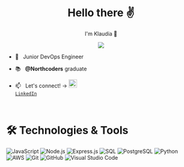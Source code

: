 <h1 align='center'> Hello there ✌️ </h1>


<p align="center"> I'm Klaudia 👋 </p>

<p align="center">
    <img src="https://komarev.com/ghpvc/?username=kolkiewicz&label=Profile+Views" />
</p>

<p align="left">

- 🐣 &nbsp; Junior DevOps Engineer

- 📚 &nbsp; <b>@Northcoders</b> graduate

- 📫 &nbsp; Let's connect! &rarr; <code><a href="https://www.linkedin.com/in/klaudia-olkiewicz/" title="LinkedIn Profile"><img width="22" src="https://seeklogo.com/images/L/linkedin-icon-logo-FBADE03110-seeklogo.com.png"> LinkedIn</a></code>
</p>

<br>

<h1 align="left">🛠️ Technologies & Tools</h1>

<p align="left">

![JavaScript](https://img.shields.io/badge/-JavaScript-05122A?style=flat&logo=javascript)
![Node.js](https://img.shields.io/badge/-Node.js-05122A?style=flat&logo=node.js)
![Express.js](https://img.shields.io/badge/-Express.js-05122A?style=flat&logo=express)
![SQL](https://img.shields.io/badge/-SQL-05122A?style=flat&logo=mysql)
![PostgreSQL](https://img.shields.io/badge/-PostgreSQL-05122A?style=flat&logo=postgresql)
![Python](https://img.shields.io/badge/-Python-05122A?style=flat&logo=python)
![AWS](https://img.shields.io/badge/-AWS-05122A?style=flat&logo=amazon-aws)
![Git](https://img.shields.io/badge/-Git-05122A?style=flat&logo=git)
![GitHub](https://img.shields.io/badge/-GitHub-05122A?style=flat&logo=github)
![Visual Studio Code](https://img.shields.io/badge/-Visual%20Studio%20Code-05122A?style=flat&logo=visual-studio-code&logoColor=007ACC)

</p>



